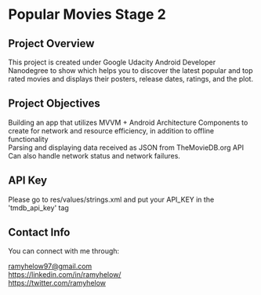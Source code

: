 # Popular Movies Stage 2

## Project Overview
This project is created under Google Udacity Android Developer Nanodegree to
show which helps you to discover the latest popular and top rated movies and displays their
posters, release dates, ratings, and the plot.

## Project Objectives
Building an app that utilizes MVVM + Android Architecture Components to create for network and resource efficiency, in addition to offline functionality  
Parsing and displaying data received as JSON from TheMovieDB.org API  
Can also handle network status and network failures.
 
## API Key
Please go to res/values/strings.xml and put your API_KEY in the 'tmdb_api_key' tag   

## Contact Info
You can connect with me through:

ramyhelow97@gmail.com  
https://linkedin.com/in/ramyhelow/   
https://twitter.com/ramyhelow    
